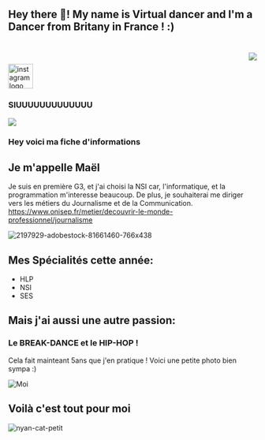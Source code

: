 <h2 align="left">Hey there 👋! My name is Virtual dancer and I'm a Dancer from Britany in France ! :)</h2>

###

<div align="left">
</div>

###

<br clear="both">

<img align="right" src="https://media.giphy.com/media/v1.Y2lkPTc5MGI3NjExc3M4OWM3M2VkbGk3a3B3a3hjd2Jva3JxN3M1ZDgwczZjc2ZoenEyNyZlcD12MV9pbnRlcm5hbF9naWZfYnlfaWQmY3Q9Zw/DTjGit29JSV1rr97g1/giphy.gif"  />

###

<div align="left">
  <a href="https://www.instagram.com/virtual_.dancer/" target="_blank">
    <img src="https://img.shields.io/static/v1?message=:)&logo=instagram&label=&color=E4405F&logoColor=white&labelColor=&style=for-the-badge" height="50" alt="instagram logo"  />
  </a>
</div>

### SIUUUUUUUUUUUUU


<img align="center" src="https://media.giphy.com/media/5n067EUZwH8cvtRfGz/giphy.gif"  />




### Hey voici ma fiche d'informations
## Je m'appelle Maël

Je suis en première G3, et j'ai choisi la NSI car, l'informatique, et la programmation m'interesse beaucoup.
De plus, je souhaiterai me diriger vers les métiers du Journalisme et de la Communication. https://www.onisep.fr/metier/decouvrir-le-monde-professionnel/journalisme

![2197929-adobestock-81661460-766x438](https://github.com/virtualdancer/classeur_1ere/assets/144245854/85f12b73-33f5-4903-b5ff-0cfa398e1752)

## Mes Spécialités cette année:
- HLP
- NSI
- SES                            
   

## Mais j'ai aussi une autre passion:
### Le BREAK-DANCE et le HIP-HOP !

Cela fait mainteant 5ans que j'en pratique !
Voici une petite photo bien sympa :)

![Moi](https://github.com/virtualdancer/classeur_1ere/assets/144245854/3fccd4a4-0f36-4007-9869-92b7bbe3ae36)

## Voilà c'est tout pour moi
![nyan-cat-petit](https://github.com/virtualdancer/classeur_1ere/assets/144245854/4c0d4e38-f5bb-4c7e-9422-d524d9e0849b)


